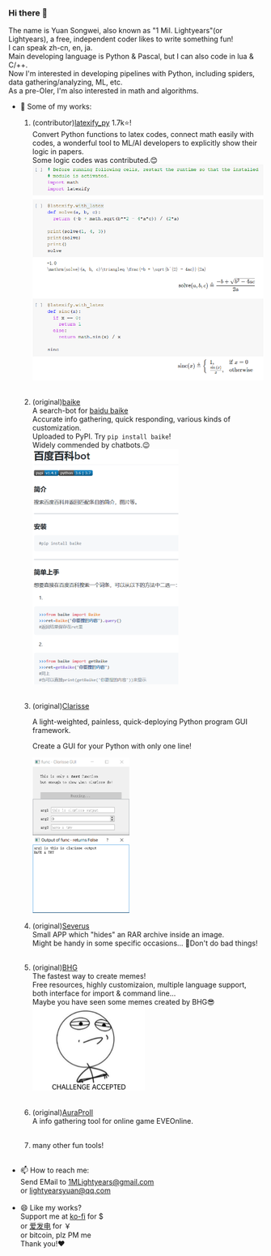 ### Hi there 👋

The name is Yuan Songwei, also known as "1 Mil. Lightyears"(or Lightyears), a free, independent coder likes to write something fun!<br>
I can speak zh-cn, en, ja.<br>
Main developing language is Python & Pascal, but I can also code in lua & C/++.<br>
Now I'm interested in developing pipelines with Python, including spiders, data gathering/analyzing, ML, etc.<br>
As a pre-OIer, I'm also interested in math and algorithms.<br>
- :open_file_folder: Some of my works:<br>
  1. (contributor)[latexify_py](https://github.com/google/latexify_py) 1.7k:star:!<br>
      Convert Python functions to latex codes, connect math easily with codes, a wonderful tool to ML/AI developers to explicitly show their logic in papers.<br>
      Some logic codes was contributed.:blush:<br>
      <img src="./latexify_py_demo.png" alt="latexify_py_demo" />
      <br><br>
  
  2. (original)[baike](https://github.com/1Mlightyears/baike/)<br>
      A search-bot for [baidu baike](https://baike.baidu.com/)<br>
      Accurate info gathering, quick responding, various kinds of customization.<br>
      Uploaded to PyPI. Try `pip install baike`!<br>
      Widely commended by chatbots.:wink:<br>
      <img src="./baike_demo.png" alt="baike_demo" style="zoom:50%" /><br><br>
      
  3. (original)<a href="https://github.com/1mlightyears/clarisse/">Clarisse</a>
  
       A light-weighted, painless, quick-deploying Python program GUI framework.
  
       Create a GUI for your Python with only one line!
  
       <img src="./clarisse_demo.png" alt="clarisse_demo" style="zoom:50%" />
  
  4. (original)[Severus](https://github.com/1MLightyears/Severus/)<br>
       Small APP which "hides" an RAR archive inside an image.<br>
       Might be handy in some specific occasions... 🤔Don't do bad things!<br><br>
  
  5. (original)[BHG](https://github.com/1MLightyears/BHG/)<br>
       The fastest way to create memes!<br>
       Free resources, highly customizaion, multiple language support, both interface for import & command line...<br>
       Maybe you have seen some memes created by BHG:sunglasses:<br>
       <img src="./CHALLENGE ACCEPTED.png" alt="bhg_demo" style="zoom:50%" /><br><br>
  
  6. (original)[AuraProII](https://github.com/1MLightyears/AuraProII/)<br>
       A info gathering tool for online game EVEOnline.<br><br>
  
  7. many other fun tools!<br><br>
- 📫 How to reach me: <br>
  Send EMail to [1MLightyears@gmail.com](mailto://1MLightyears@gmail.com/) <br>
  or [lightyearsyuan@qq.com](mailto://lightyearsyuan@qq.com/)<br><br>
- 😄 Like my works?<br>
  Support me at [ko-fi](https://ko-fi.com/Lightyears/) for $ <br>
  or [爱发电](https://www.afdian.net/@Lightyears/) for ￥<br>
  or bitcoin, plz PM me<br>
  Thank you!:heart:
<!--
**1MLightyears/1MLightyears** is a ✨ _special_ ✨ repository because its `README.md` (this file) appears on your GitHub profile.

Here are some ideas to get you started:

- 🔭 I’m currently working on ...
- 🌱 I’m currently learning ...
- 👯 I’m looking to collaborate on ...
- 🤔 I’m looking for help with ...
- 💬 Ask me about ...
- 📫 How to reach me: ...
😄 Pronouns ...
- ⚡ Fun fact: ...
-->
